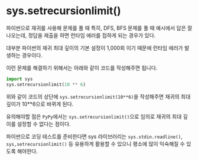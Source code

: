 # sys.setrecursionlimit()

파이썬으로 재귀를 사용해 문제를 풀 때 특히, DFS, BFS 문제를 풀 때 예시에서 답은 잘 나오는데, 정답을 제출을 하면 런타임 에러를 접하게 되는 경우가 있다.

대부분 파이썬의 재귀 최대 깊이의 기본 설정이 1,000회 이기 때문에 런타임 에러가 발생하는 경우이다.

이런 문제를 해결하기 위해서는 아래와 같이 코드를 작성해주면 됩니다.

```python
import sys
sys.setrecursionlimit(10 ** 6)
```

위와 같이 코드의 상단에 `sys.setrecursionlimit(10**6)`을 작성해주면 재귀의 최대 깊이가 10**6으로 바뀌게 된다.

유의해야할 점은 `PyPy`에서는 `sys.setrecursionlimit()`으로 임의로 재귀의 최대 깊이를 설정할 수 없다는 점이다.

파이썬으로 코딩 테스트를 준비한다면 sys 라이브러리는 `sys.stdin.readline()`, `sys,setrecursionlimit()` 등 유용하게 활용할 수 있으니 평소에 많이 익숙해질 수 있도록 해야한다.